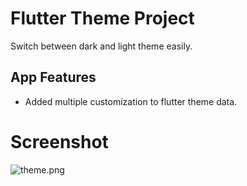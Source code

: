 # Flutter Theme Project

Switch between dark and light theme easily.

## App Features
- Added multiple customization to flutter theme data.


# Screenshot

![theme.png](https://i.postimg.cc/qB9DvQ7b/theme.png)